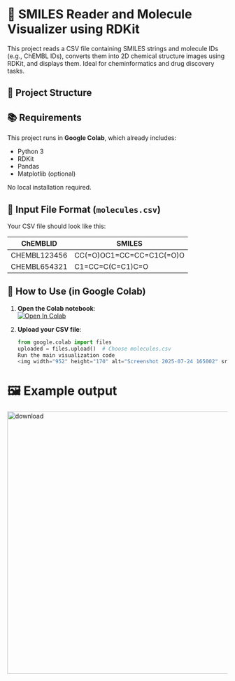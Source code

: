 # 🧪 SMILES Reader and Molecule Visualizer using RDKit
This project reads a CSV file containing SMILES strings and molecule IDs (e.g., ChEMBL IDs), converts them into 2D chemical structure images using RDKit, and displays them. Ideal for cheminformatics and drug discovery tasks.
## 📁 Project Structure
## 📚 Requirements

This project runs in **Google Colab**, which already includes:
- Python 3
- RDKit
- Pandas
- Matplotlib (optional)

No local installation required.
## 📝 Input File Format (`molecules.csv`)

Your CSV file should look like this:

| ChEMBLID     | SMILES                        |
|--------------|-------------------------------|
| CHEMBL123456 | CC(=O)OC1=CC=CC=C1C(=O)O       |
| CHEMBL654321 | C1=CC=C(C=C1)C=O              |
## 🚀 How to Use (in Google Colab)

1. **Open the Colab notebook**:  
   [![Open In Colab](https://colab.research.google.com/assets/colab-badge.svg)](https://colab.research.google.com/)

2. **Upload your CSV file**:
   ```python
   from google.colab import files
   uploaded = files.upload()  # Choose molecules.csv
   Run the main visualization code
   <img width="952" height="170" alt="Screenshot 2025-07-24 165002" src="https://github.com/user-attachments/assets/9a6f96d6-0568-4d07-b2c1-f1781dce97ba" />

  # 🖼️ Example output
  <img width="600" height="600" alt="download" src="https://github.com/user-attachments/assets/1d794333-5b2e-4675-bf26-47be06451064" />

